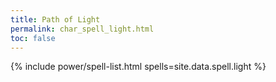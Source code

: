 ```yaml
---
title: Path of Light
permalink: char_spell_light.html
toc: false
---
```


{% include power/spell-list.html spells=site.data.spell.light %}